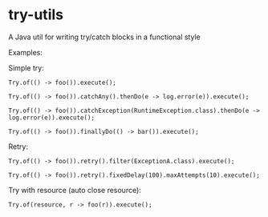 # try-utils
A Java util for writing try/catch blocks in a functional style

Examples:

Simple try:

`Try.of(() -> foo()).execute();`

`Try.of(() -> foo()).catchAny().thenDo(e -> log.error(e)).execute();`

`Try.of(() -> foo()).catchException(RuntimeException.class).thenDo(e -> log.error(e)).execute();`

`Try.of(() -> foo()).finallyDo(() -> bar()).execute();`

Retry:

`Try.of(() -> foo()).retry().filter(ExceptionA.class).execute();`

`Try.of(() -> foo()).retry().fixedDelay(100).maxAttempts(10).execute();`

Try with resource (auto close resource):

`Try.of(resource, r -> foo(r)).execute();`